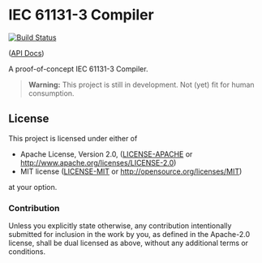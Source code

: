 # IEC 61131-3 Compiler

[![Build Status](https://travis-ci.com/Michael-F-Bryan/iec.svg?branch=master)](https://travis-ci.com/Michael-F-Bryan/iec)

([API Docs])

A proof-of-concept IEC 61131-3 Compiler.

> **Warning:** This project is still in development. Not (yet) fit for human
> consumption.

## License

This project is licensed under either of

 * Apache License, Version 2.0, ([LICENSE-APACHE](LICENSE-APACHE) or
   http://www.apache.org/licenses/LICENSE-2.0)
 * MIT license ([LICENSE-MIT](LICENSE-MIT) or
   http://opensource.org/licenses/MIT)

at your option.

### Contribution

Unless you explicitly state otherwise, any contribution intentionally
submitted for inclusion in the work by you, as defined in the Apache-2.0
license, shall be dual licensed as above, without any additional terms or
conditions.

[API Docs]: https://michael-f-bryan.github.io/iec